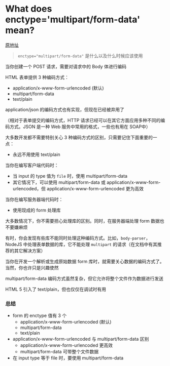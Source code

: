What does enctype='multipart/form-data' mean?
===========================

[原地址](https://stackoverflow.com/questions/4526273/what-does-enctype-multipart-form-data-mean)

> `enctype="multipart/form-data"` 是什么以及什么时候应该使用

当你创建一个 POST 请求，需要对请求中的 Body 体进行编码

HTML 表单提供 3 种编码方式：

* application/x-www-form-urlencoded (默认)
* multipart/form-data
* text/plain

application/json 的编码方式也有实现，但现在已经被弃用了

（相对于表单提交的编码方式，HTTP 请求已经可以在其它方面应用多种不同的编码方式。JSON 是一种 Web 服务中常用的格式，一些也有用在 SOAP中）

大多数开发都不需要特别关心 3 种编码方式的区别，只需要记住下面重要的一点：

* 永远不用使用 text/plain

当你在编写客户端代码时：

* 当 input 的 type 值为 `file` 时，使用 multipart/form-data
* 其它情况下，可以使用 multipart/form-data 或 application/x-www-form-urlencoded，但 application/x-www-form-urlencoded 更为高效

当你在编写服务器端代码时：

* 使用现成的 form 处理库

大多数情况下，你不需要担心处理库的区别。同时，在服务器端处理 form 数据也不要嫌麻烦

有时，你会发现有些库不能同时处理这种编码方式。比如，`body-parser`，NodeJS 中处理表单数据的库，它不能处理 `multipart` 的请求（在文档中有其推荐的其它解决方案）

当你在开发一个解析或生成原始数据 form 库时，就需要关心数据的编码方式了。当然，你也许只是兴趣使然

multipart/form-data 编码方式虽然复杂，但它允许将整个文件作为数据进行发送

HTML 5 引入了 text/plain，但也仅仅在调试时有用

### 总结

* form 的 enctype 值有 3 个
  * application/x-www-form-urlencoded (默认)
  * multipart/form-data
  * text/plain
* application/x-www-form-urlencoded 与 multipart/form-data 区别
  * application/x-www-form-urlencoded 更高效
  * multipart/form-data 可带整个文件数据
* 在 input type 等于 file 时，要使用 multipart/form-data
